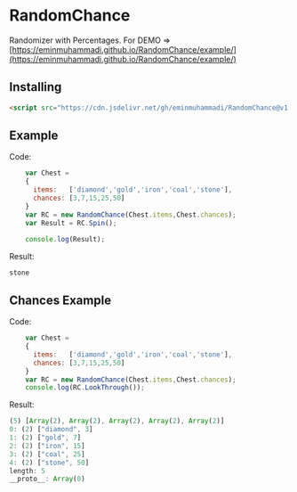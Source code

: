 # RandomChance
Randomizer with Percentages. For DEMO => [https://eminmuhammadi.github.io/RandomChance/example/](https://eminmuhammadi.github.io/RandomChance/example/)

## Installing
```html
<script src="https://cdn.jsdelivr.net/gh/eminmuhammadi/RandomChance@v1.0.0/dist/RandomChance.min.js" type="text/javascript"></script>
```

## Example
Code:
```js
    var Chest = 
    {
      items:   ['diamond','gold','iron','coal','stone'],
      chances: [3,7,15,25,50]
    }
    var RC = new RandomChance(Chest.items,Chest.chances);
    var Result = RC.Spin();
    
    console.log(Result);
```
Result:
```
stone
```

## Chances Example
Code:
```js
    var Chest = 
    {
      items:   ['diamond','gold','iron','coal','stone'],
      chances: [3,7,15,25,50]
    }
    var RC = new RandomChance(Chest.items,Chest.chances);
    console.log(RC.LookThrough());
```
Result:
```js
(5) [Array(2), Array(2), Array(2), Array(2), Array(2)]
0: (2) ["diamond", 3]
1: (2) ["gold", 7]
2: (2) ["iron", 15]
3: (2) ["coal", 25]
4: (2) ["stone", 50]
length: 5
__proto__: Array(0)
```
